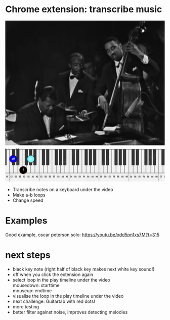 # Chrome extension: transcribe music

![Screenshot](assets/screenshot.png)

- Transcribe notes on a keyboard under the video 
- Make a-b loops
- Change speed

# Examples

Good example, oscar peterson solo:
https://youtu.be/xdd5pn1xs7M?t=315

# next steps

- black key note (right half of black key makes next white key sound!)
- off when you click the extension again
- select loop in the play timeline under the video  
mousedown: starttime  
mouseup: endtime  
- visualise the loop in the play timeline under the video  
- next challenge: Guitartab with red dots!
- more testing  
- better filter against noise, improves detecting melodies